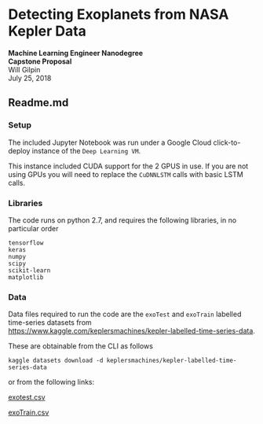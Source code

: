 # Detecting Exoplanets from NASA Kepler Data  

**Machine Learning Engineer Nanodegree**  
**Capstone Proposal**  
Will Gilpin  
July 25, 2018  


## Readme.md

### Setup
The included Jupyter Notebook was run under a Google Cloud click-to-deploy instance of the `Deep Learning VM`.

This instance included CUDA support for the 2 GPUS in use. If you are not using GPUs you will need to replace the `CuDNNLSTM` calls with basic LSTM calls.

### Libraries
The code runs on python 2.7, and requires the following libraries, in no particular order
```
tensorflow
keras
numpy
scipy
scikit-learn
matplotlib
```

### Data

Data files required to run the code are the `exoTest` and `exoTrain` labelled time-series datasets from https://www.kaggle.com/keplersmachines/kepler-labelled-time-series-data.

These are obtainable from the CLI as follows
```
kaggle datasets download -d keplersmachines/kepler-labelled-time-series-data
```

or from the following links:

[exotest.csv](https://www.dropbox.com/s/4migonsgpp50xma/exoTest.csv?dl=0)

[exoTrain.csv](https://www.dropbox.com/s/pbv7qw35d5o5dka/exoTrain.csv?dl=0)
